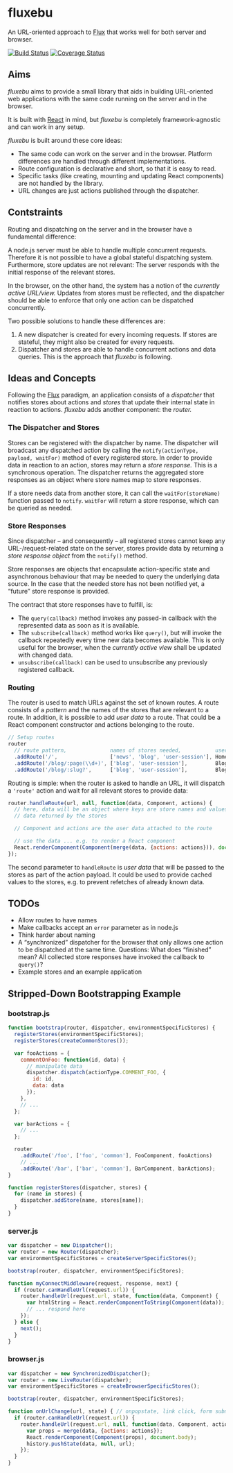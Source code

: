 fluxebu
===

An URL-oriented approach to [Flux][] that works well for both server and browser.

[![Build Status](https://travis-ci.org/uxebu/fluxebu.svg?branch=master)](https://travis-ci.org/uxebu/fluxebu)
[![Coverage Status](https://img.shields.io/coveralls/uxebu/fluxebu.svg?branch=master)](https://coveralls.io/r/uxebu/fluxebu?branch=master)

Aims
---

*fluxebu* aims to provide a small library that aids in building URL-oriented web
applications with the same code running on the server and in the browser.

It is built with [React][] in mind, but *fluxebu* is completely framework-agnostic and can work in any setup.

*fluxebu* is built around these core ideas:

- The same code can work on the server and in the browser. Platform differences are handled through different implementations.
- Route configuration is declarative and short, so that it is easy to read.
- Specific tasks (like creating, mounting and updating React components) are not handled by the library.
- URL changes are just actions published through the dispatcher.


Contstraints
---

Routing and dispatching on the server and in the browser have a fundamental difference:

A node.js server must be able to handle multiple concurrent requests. Therefore it is not possible to have a global stateful dispatching system. Furthermore, store updates are not relevant: The server responds with the initial response of the relevant stores.

In the browser, on the other hand, the system has a notion of the *currently active URL/view.* Updates from stores must be reflected, and the dispatcher should be able to enforce that only one action can be dispatched concurrently.

Two possible solutions to handle these differences are:

1. A new dispatcher is created for every incoming requests. If stores are stateful, they might also be created for every requests.
2. Dispatcher and stores are able to handle concurrent actions and data queries. This is the approach that *fluxebu* is following.


Ideas and Concepts
---

Following the [Flux][] paradigm, an application consists of a *dispatcher* that notifies stores about actions and *stores* that update their internal state in reaction to actions. *fluxebu* adds another component: the *router.*

### The Dispatcher and Stores

Stores can be registered with the dispatcher by name. The dispatcher will broadcast any dispatched action by calling the `notify(actionType, payload, waitFor)` method of every registered store. In order to provide data in reaction to an action, stores may return a *store response.* This is a synchronous operation. The dispatcher returns the aggregated store responses as an object where store names map to store responses.

If a store needs data from another store, it can call the `waitFor(storeName)` function passed to `notify`. `waitFor` will return a store response, which can be queried as needed.


### Store Responses

Since dispatcher – and consequently – all registered stores cannot keep any URL-/request-related state on the server, stores provide data by returning a *store response object* from the `notify()` method.

Store responses are objects that encapsulate action-specific state and asynchronous behaviour that may be needed to query the underlying data source. In the case that the needed store has not been notified yet, a “future” store response is provided.

The contract that store responses have to fulfill, is:

- The `query(callback)` method invokes any passed-in callback with the represented data as soon as it is available.
- The `subscribe(callback)` method works like `query()`, but will invoke the callback repeatedly every time new data becomes available. This is only useful for the browser, when the *currently active view* shall be updated with changed data.
- `unsubscribe(callback)` can be used to unsubscribe any previously registered callback.


### Routing

The router is used to match URLs against the set of known routes. A route consists of a *pattern* and the names of the stores that are relevant to a route. In addition, it is possible to add *user data* to a route. That could be a React component constructor and actions belonging to the route.

```js
// Setup routes
router
  // route pattern,              names of stores needed,           user data ...
  .addRoute('/',                 ['news', 'blog', 'user-session'], Homepage, actions)
  .addRoute('/blog/:page(\\d+)', ['blog', 'user-session'],         BlogList, actions)
  .addRoute('/blog/:slug?',      ['blog', 'user-session'],         BlogArticle, actions);
```

Routing is simple: when the router is asked to handle an URL, it will dispatch a `'route'` action and wait for all relevant stores to provide data:

```js
router.handleRoute(url, null, function(data, Component, actions) {
  // here, data will be an object where keys are store names and values are
  // data returned by the stores

  // Component and actions are the user data attached to the route

  // use the data ... e.g. to render a React component
  React.renderComponent(Component(merge(data, {actions: actions})), document.body);
});
```

The second parameter to `handleRoute` is *user data* that will be passed to the stores as part of the action payload. It could be used to provide cached values to the stores, e.g. to prevent refetches of already known data.

TODOs
---

- Allow routes to have names
- Make callbacks accept an `error` parameter as in node.js
- Think harder about naming
- A “synchronized” dispatcher for the browser that only allows one action to be dispatched at the same time.
  Questions: What does “finished” mean? All collected store responses have invoked the callback to `query()`?
- Example stores and an example application


Stripped-Down Bootstrapping Example
---

### bootstrap.js

```js
function bootstrap(router, dispatcher, environmentSpecificStores) {
  registerStores(environmentSpecificStores);
  registerStores(createCommonStores());

  var fooActions = {
    commentOnFoo: function(id, data) {
      // manipulate data
      dispatcher.dispatch(actionType.COMMENT_FOO, {
        id: id,
        data: data
      });
    },
    // ...
  };

  var barActions = {
    // ...
  };

  router
    .addRoute('/foo', ['foo', 'common'], FooComponent, fooActions)
    // ...
    .addRoute('/bar', ['bar', 'common'], BarComponent, barActions);
}

function registerStores(dispatcher, stores) {
  for (name in stores) {
    dispatcher.addStore(name, stores[name]);
  }
}
```

### server.js

```js
var dispatcher = new Dispatcher();
var router = new Router(dispatcher);
var environmentSpecificStores = createServerSpecificStores();

bootstrap(router, dispatcher, environmentSpecificStores);

function myConnectMiddleware(request, response, next) {
  if (router.canHandleUrl(request.url)) {
    router.handleUrl(request.url, state, function(data, Component) {
      var htmlString = React.renderComponentToString(Component(data));
      // ... respond here
    });
  } else {
    next();
  }
}
```


### browser.js

```js
var dispatcher = new SynchronizedDispatcher();
var router = new LiveRouter(dispatcher);
var environmentSpecificStores = createBrowserSpecificStores();

bootstrap(router, dispatcher, environmentSpecificStores);

function onUrlChange(url, state) { // onpopstate, link click, form submit
  if (router.canHandleUrl(request.url)) {
    router.handleUrl(request.url, null, function(data, Component, actions) {
      var props = merge(data, {actions: actions});
      React.renderComponent(Component(props), document.body);
      history.pushState(data, null, url);
    });
  }
}
```


  [Flux]: http://facebook.github.io/flux/
  [React]: http://facebook.github.io/react/
